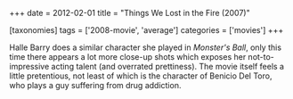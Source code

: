 +++
date = 2012-02-01
title = "Things We Lost in the Fire (2007)"

[taxonomies]
tags = ['2008-movie', 'average']
categories = ['movies']
+++

Halle Barry does a similar character she played in *Monster's Ball*,
only this time there appears a lot more close-up shots which exposes her
not-to-impressive acting talent (and overrated prettiness). The movie
itself feels a little pretentious, not least of which is the character
of Benicio Del Toro, who plays a guy suffering from drug addiction.
